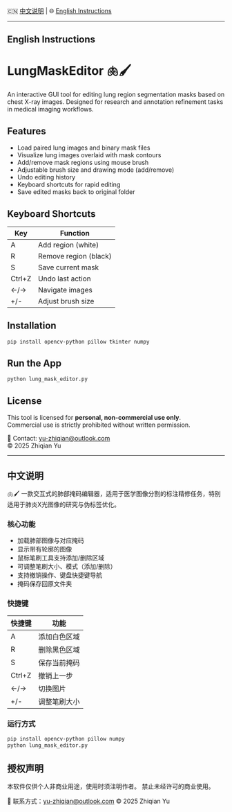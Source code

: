 🇨🇳 [中文说明](#中文说明) | 🌐 [English Instructions](#english-instructions)

---

## English Instructions

# LungMaskEditor 🫁🖌️

An interactive GUI tool for editing lung region segmentation masks based on chest X-ray images. Designed for research and annotation refinement tasks in medical imaging workflows.

## Features

- Load paired lung images and binary mask files
- Visualize lung images overlaid with mask contours
- Add/remove mask regions using mouse brush
- Adjustable brush size and drawing mode (add/remove)
- Undo editing history
- Keyboard shortcuts for rapid editing
- Save edited masks back to original folder

## Keyboard Shortcuts

| Key | Function              |
|-----|-----------------------|
| A   | Add region (white)    |
| R   | Remove region (black) |
| S   | Save current mask     |
| Ctrl+Z | Undo last action   |
| ←/→  | Navigate images      |
| +/- | Adjust brush size     |

## Installation

```bash
pip install opencv-python pillow tkinter numpy
```

## Run the App

```bash
python lung_mask_editor.py
```

## License

This tool is licensed for **personal, non-commercial use only**.  
Commercial use is strictly prohibited without written permission.

📧 Contact: yu-zhiqian@outlook.com  
© 2025 Zhiqian Yu

---

## 中文说明

🫁🖌️ 一款交互式的肺部掩码编辑器，适用于医学图像分割的标注精修任务，特别适用于肺炎X光图像的研究与伪标签优化。

### 核心功能

- 加载肺部图像与对应掩码
- 显示带有轮廓的图像
- 鼠标笔刷工具支持添加/删除区域
- 可调整笔刷大小、模式（添加/删除）
- 支持撤销操作、键盘快捷键导航
- 掩码保存回原文件夹

### 快捷键

| 快捷键 | 功能           |
|--------|----------------|
| A      | 添加白色区域   |
| R      | 删除黑色区域   |
| S      | 保存当前掩码   |
| Ctrl+Z | 撤销上一步     |
| ←/→    | 切换图片       |
| +/-    | 调整笔刷大小   |

### 运行方式

```bash
pip install opencv-python pillow numpy
python lung_mask_editor.py
```

## 授权声明

本软件仅供个人非商业用途，使用时须注明作者。
禁止未经许可的商业使用。

📧 联系方式：yu-zhiqian@outlook.com
© 2025 Zhiqian Yu